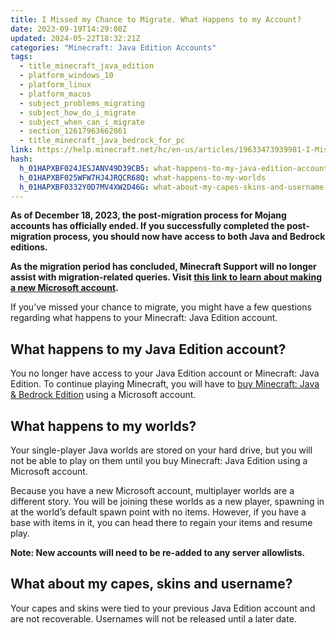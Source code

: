 ```yaml
---
title: I Missed my Chance to Migrate. What Happens to my Account?
date: 2023-09-19T14:29:08Z
updated: 2024-05-22T18:32:21Z
categories: "Minecraft: Java Edition Accounts"
tags:
  - title_minecraft_java_edition
  - platform_windows_10
  - platform_linux
  - platform_macos
  - subject_problems_migrating
  - subject_how_do_i_migrate
  - subject_when_can_i_migrate
  - section_12617963662861
  - title_minecraft_java_bedrock_for_pc
link: https://help.minecraft.net/hc/en-us/articles/19633473939981-I-Missed-my-Chance-to-Migrate-What-Happens-to-my-Account
hash:
  h_01HAPXBF024JESJANV49D39CB5: what-happens-to-my-java-edition-account
  h_01HAPXBF025WFW7HJ4JRQCR68Q: what-happens-to-my-worlds
  h_01HAPXBF0332Y0D7MV4XW2D46G: what-about-my-capes-skins-and-username
---
```


**As of December 18, 2023, the post-migration process for Mojang accounts has officially ended. If you successfully completed the post-migration process, you should now have access to both Java and Bedrock editions.**

**As the migration period has concluded, Minecraft Support will no longer assist with migration-related queries. Visit [this link to learn about making a new Microsoft account](https://support.microsoft.com/en-us/account-billing/how-to-create-a-new-microsoft-account-a84675c3-3e9e-17cf-2911-3d56b15c0aaf).**

If you’ve missed your chance to migrate, you might have a few questions regarding what happens to your Minecraft: Java Edition account.

## What happens to my Java Edition account?

You no longer have access to your Java Edition account or Minecraft: Java Edition. To continue playing Minecraft, you will have to [buy Minecraft: Java & Bedrock Edition](../Minecraft-Bedrock-Edition-Technical/I-Own-Minecraft-Java-or-Bedrock-Edition-for-PC-How-Do-I-Get-the-Other.md) using a Microsoft account.

## What happens to my worlds?

Your single-player Java worlds are stored on your hard drive, but you will not be able to play on them until you buy Minecraft: Java Edition using a Microsoft account.

Because you have a new Microsoft account, multiplayer worlds are a different story. You will be joining these worlds as a new player, spawning in at the world’s default spawn point with no items. However, if you have a base with items in it, you can head there to regain your items and resume play.

**Note: New accounts will need to be re-added to any server allowlists.**

## What about my capes, skins and username?

Your capes and skins were tied to your previous Java Edition account and are not recoverable. Usernames will not be released until a later date.
